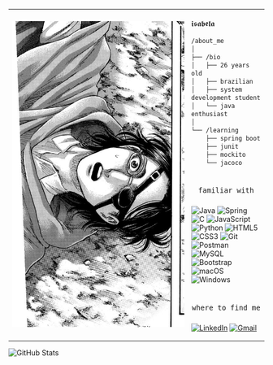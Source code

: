 
<table>
  <tr>
    <td style="width: 70%;">
       <img src="https://github.com/isabyte/isabyte/blob/main/hange.jpg" style="width:100%; border: none;"/>
    </td>
    <td style="width: 30%; vertical-align: middle;">
    <p style="font-family: monospace; font-size: 16px;">
      𝖎𝖘𝖆𝖇𝖊𝖑𝖆                            
    </p>
    
    /about_me
    │
    ├── /bio
    │   ├── 26 years old
    │   ├── brazilian    
    │   ├── system development student
    │   └── java enthusiast
    │
    └── /learning
        ├── spring boot
        ├── junit
        ├── mockito
        └── jacoco

<h1> </h1>
<pre align="center">familiar with</pre>

###
![Java](https://img.shields.io/badge/java-%23ED8B00.svg?style=for-the-badge&logo=openjdk&logoColor=white)
![Spring](https://img.shields.io/badge/spring-%236DB33F.svg?style=for-the-badge&logo=spring&logoColor=white)
![C](https://img.shields.io/badge/C-00599C?style=for-the-badge&logo=c&logoColor=white)
![JavaScript](https://img.shields.io/badge/JavaScript-F7DF1E?style=for-the-badge&logo=javascript&logoColor=black)
![Python](https://img.shields.io/badge/python-3670A0?style=for-the-badge&logo=python&logoColor=ffdd54)
![HTML5](https://img.shields.io/badge/HTML5-E34F26?style=for-the-badge&logo=html5&logoColor=white)
![CSS3](https://img.shields.io/badge/CSS3-1572B6?style=for-the-badge&logo=css3&logoColor=white)
![Git](https://img.shields.io/badge/GIT-E44C30?style=for-the-badge&logo=git&logoColor=white)
![Postman](https://img.shields.io/badge/Postman-FF6C37.svg?style=for-the-badge&logo=Postman&logoColor=white)
![MySQL](https://img.shields.io/badge/MySQL-00000F?style=for-the-badge&logo=mysql&logoColor=white)
![Bootstrap](https://img.shields.io/badge/-bootstrap-0D1117?style=for-the-badge&logo=bootstrap&labelColor=0D1117)
![macOS](https://img.shields.io/badge/mac%20os-000000?style=for-the-badge&logo=macos&logoColor=F0F0F0)
![Windows](https://img.shields.io/badge/Windows-000?style=for-the-badge&logo=windows&logoColor=2CA5E0)

<h1> </h1>
<pre align="center">where to find me</pre>

### 
[![LinkedIn](https://img.shields.io/badge/LinkedIn-0077B5?style=for-the-badge&logo=linkedin&logoColor=white)](https://www.linkedin.com/in/isabela-migliorini-0211b8250/) [![Gmail](https://img.shields.io/badge/Gmail-333333?style=for-the-badge&logo=gmail&logoColor=red)](mailto:isabelamigli@gmail.com)

  </tr>
  </td>
</table>

![GitHub Stats](https://github-readme-stats.vercel.app/api?username=isabyte&theme=transparent&bg_color=000&border_color=30A3DC&show_icons=true&icon_color=30A3DC&title_color=E94D5F&text_color=FFF)

